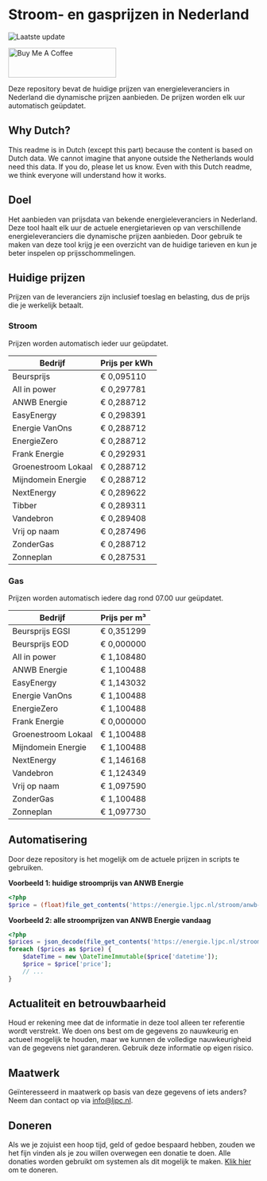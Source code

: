 # Stroom- en gasprijzen in Nederland

![Laatste update](https://img.shields.io/badge/laatste%20update-2023--08--12%2006%3A00%20CET-brightgreen)

<a href="https://www.buymeacoffee.com/Lars-" target="_blank"><img src="https://cdn.buymeacoffee.com/buttons/v2/default-orange.png" alt="Buy Me A Coffee" height="60" style="height: 60px !important;width: 217px !important;" ></a>

Deze repository bevat de huidige prijzen van energieleveranciers in Nederland die dynamische prijzen aanbieden. De prijzen worden elk uur automatisch geüpdatet.

## Why Dutch?

This readme is in Dutch (except this part) because the content is based on Dutch data. We cannot imagine that anyone outside the Netherlands would need this data. If you do, please let us know. Even with this Dutch readme, we think
everyone will understand how it works.

## Doel

Het aanbieden van prijsdata van bekende energieleveranciers in Nederland. Deze tool haalt elk uur de actuele energietarieven op van verschillende energieleveranciers die dynamische prijzen aanbieden. Door gebruik te maken van deze tool
krijg je een overzicht van de huidige tarieven en kun je beter inspelen op prijsschommelingen.

## Huidige prijzen

Prijzen van de leveranciers zijn inclusief toeslag en belasting, dus de prijs die je werkelijk betaalt.

### Stroom

Prijzen worden automatisch ieder uur geüpdatet.

 Bedrijf | Prijs per kWh 
---------|---------------
Beursprijs | € 0,095110
All in power | € 0,297781
ANWB Energie | € 0,288712
EasyEnergy | € 0,298391
Energie VanOns | € 0,288712
EnergieZero | € 0,288712
Frank Energie | € 0,292931
Groenestroom Lokaal | € 0,288712
Mijndomein Energie | € 0,288712
NextEnergy | € 0,289622
Tibber | € 0,289311
Vandebron | € 0,289408
Vrij op naam | € 0,287496
ZonderGas | € 0,288712
Zonneplan | € 0,287531


### Gas

Prijzen worden automatisch iedere dag rond 07.00 uur geüpdatet.

 Bedrijf | Prijs per m³ 
---------|--------------
Beursprijs EGSI | € 0,351299
Beursprijs EOD | € 0,000000
All in power | € 1,108480
ANWB Energie | € 1,100488
EasyEnergy | € 1,143032
Energie VanOns | € 1,100488
EnergieZero | € 1,100488
Frank Energie | € 0,000000
Groenestroom Lokaal | € 1,100488
Mijndomein Energie | € 1,100488
NextEnergy | € 1,146168
Vandebron | € 1,124349
Vrij op naam | € 1,097590
ZonderGas | € 1,100488
Zonneplan | € 1,097730


## Automatisering

Door deze repository is het mogelijk om de actuele prijzen in scripts te gebruiken.

**Voorbeeld 1: huidige stroomprijs van ANWB Energie**

```php
<?php
$price = (float)file_get_contents('https://energie.ljpc.nl/stroom/anwb-energie-nu.txt');

```

**Voorbeeld 2: alle stroomprijzen van ANWB Energie vandaag**

```php
<?php
$prices = json_decode(file_get_contents('https://energie.ljpc.nl/stroom/all-in-power-vandaag.json'),true);
foreach ($prices as $price) {
    $dateTime = new \DateTimeImmutable($price['datetime']);
    $price = $price['price'];
    // ...
}
```

## Actualiteit en betrouwbaarheid

Houd er rekening mee dat de informatie in deze tool alleen ter referentie wordt verstrekt. We doen ons best om de gegevens zo nauwkeurig en actueel mogelijk te houden, maar we kunnen de volledige nauwkeurigheid van de gegevens niet
garanderen. Gebruik deze informatie op eigen risico.

## Maatwerk

Geïnteresseerd in maatwerk op basis van deze gegevens of iets anders? Neem dan contact op
via [info@ljpc.nl](mailto:info@ljpc.nl?subject=Energie%20prijzen).

## Doneren

Als we je zojuist een hoop tijd, geld of gedoe bespaard hebben, zouden we het fijn vinden als je zou willen overwegen een
donatie te doen. Alle donaties worden gebruikt om systemen als dit mogelijk te
maken. [Klik hier](https://www.buymeacoffee.com/Lars-) om te doneren.
